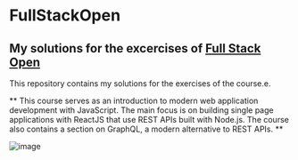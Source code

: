 # FullStackOpen
## My solutions for the excercises of [Full Stack Open](https://fullstackopen.com/en/)
This repository contains my solutions for the exercises of the course.e.

**
This course serves as an introduction to modern web application development with JavaScript. The main focus is on building single page applications with ReactJS that use REST APIs built with Node.js. The course also contains a section on GraphQL, a modern alternative to REST APIs.
**

![image](https://github.com/petalzx/FullStackOpen/assets/96787012/d464bde7-a968-4768-ba2b-6505959f8930)

